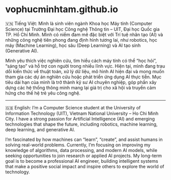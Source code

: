 # vophucminhtam.github.io
🇻🇳 Tiếng Việt:
Mình là sinh viên ngành Khoa học Máy tính (Computer Science) tại Trường Đại học Công nghệ Thông tin – UIT, Đại học Quốc gia TP. Hồ Chí Minh.
Mình có niềm đam mê đặc biệt với Trí tuệ nhân tạo (AI) và những công nghệ tiên phong đang định hình tương lai, như robotics, học máy (Machine Learning), học sâu (Deep Learning) và AI tạo sinh (Generative AI).

Mình yêu thích việc nghiên cứu, tìm hiểu cách máy tính có thể “học hỏi”, “sáng tạo” và hỗ trợ con người trong nhiều lĩnh vực. Hiện tại, mình đang trau dồi kiến thức về thuật toán, xử lý dữ liệu, mô hình AI hiện đại và mong muốn tham gia các dự án nghiên cứu hoặc phát triển ứng dụng AI thực tiễn.
Mục tiêu dài hạn của mình là trở thành kỹ sư AI chuyên nghiệp, góp phần xây dựng các hệ thống thông minh mang lại giá trị cho xã hội và truyền cảm hứng cho thế hệ trẻ yêu công nghệ.


---

🇬🇧 English:
I’m a Computer Science student at the University of Information Technology (UIT), Vietnam National University – Ho Chi Minh City.
I have a strong passion for Artificial Intelligence (AI) and emerging technologies that shape the future, including robotics, machine learning, deep learning, and generative AI.

I’m fascinated by how machines can “learn”, “create”, and assist humans in solving real-world problems. Currently, I’m focusing on improving my knowledge of algorithms, data processing, and modern AI models, while seeking opportunities to join research or applied AI projects.
My long-term goal is to become a professional AI engineer, building intelligent systems that make a positive social impact and inspire others to explore the world of technology.
